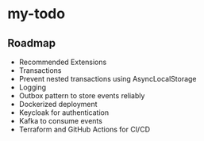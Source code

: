 # my-todo

## Roadmap

- Recommended Extensions
- Transactions
- Prevent nested transactions using AsyncLocalStorage
- Logging
- Outbox pattern to store events reliably
- Dockerized deployment
- Keycloak for authentication
- Kafka to consume events
- Terraform and GitHub Actions for CI/CD
